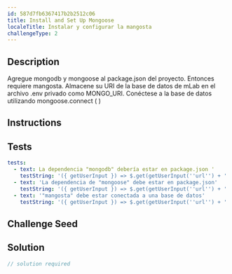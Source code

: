 ```yaml
---
id: 587d7fb6367417b2b2512c06
title: Install and Set Up Mongoose
localeTitle: Instalar y configurar la mangosta
challengeType: 2
---
```


## Description
<section id='description'>
Agregue mongodb y mongoose al package.json del proyecto. Entonces requiere mangosta. Almacene su URI de la base de datos de mLab en el archivo .env privado como MONGO_URI. Conéctese a la base de datos utilizando mongoose.connect ( <Your URI> )
</section>

## Instructions
<section id='instructions'>

</section>

## Tests
<section id='tests'>

```yml
tests:
  - text: La dependencia "mongodb" debería estar en package.json '
    testString: '({ getUserInput }) => $.get(getUserInput(''url'') + ''/_api/file/package.json'').then(data => { var packJson = JSON.parse(data);     assert.property(packJson.dependencies, ''mongodb''); }, xhr => { throw new Error(xhr.responseText); })'
  - text: 'La dependencia de "mongoose" debe estar en package.json'
    testString: '({ getUserInput }) => $.get(getUserInput(''url'') + ''/_api/file/package.json'').then(data => { var packJson = JSON.parse(data);     assert.property(packJson.dependencies, ''mongoose''); }, xhr => { throw new Error(xhr.responseText); })'
  - text: '"mangosta" debe estar conectada a una base de datos'
    testString: '({ getUserInput }) => $.get(getUserInput(''url'') + ''/_api/is-mongoose-ok'').then(data => {assert.isTrue(data.isMongooseOk, ''mongoose is not connected'')}, xhr => { throw new Error(xhr.responseText); })'

```

</section>

## Challenge Seed
<section id='challengeSeed'>

</section>

## Solution
<section id='solution'>

```js
// solution required
```
</section>
